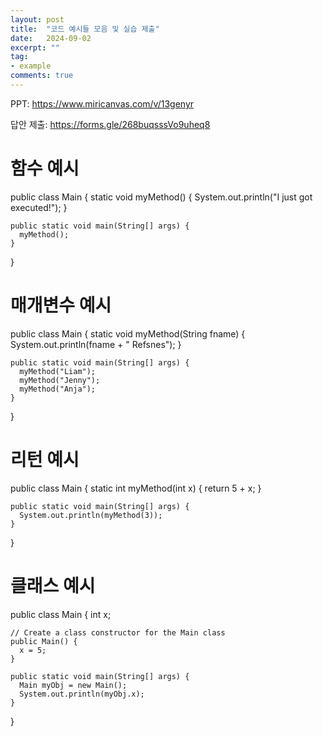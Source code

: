 ```yaml
---
layout: post
title:  "코드 예시들 모음 및 실습 제출"
date:   2024-09-02
excerpt: ""
tag:
- example
comments: true
---
```


PPT: https://www.miricanvas.com/v/13genyr

답안 제출: https://forms.gle/268buqsssVo9uheq8

# 함수 예시

  public class Main {
    static void myMethod() {
      System.out.println("I just got executed!");
    }
  
    public static void main(String[] args) {
      myMethod();
    }
  }

# 매개변수 예시

  public class Main {
    static void myMethod(String fname) {
      System.out.println(fname + " Refsnes");
    }
  
    public static void main(String[] args) {
      myMethod("Liam");
      myMethod("Jenny");
      myMethod("Anja");
    }
  }

# 리턴 예시

  public class Main {
    static int myMethod(int x) {
      return 5 + x;
    }
  
    public static void main(String[] args) {
      System.out.println(myMethod(3));
    }
  }

# 클래스 예시

  public class Main {
    int x;
  
    // Create a class constructor for the Main class
    public Main() {
      x = 5;
    }
  
    public static void main(String[] args) {
      Main myObj = new Main();
      System.out.println(myObj.x);
    }
  }
